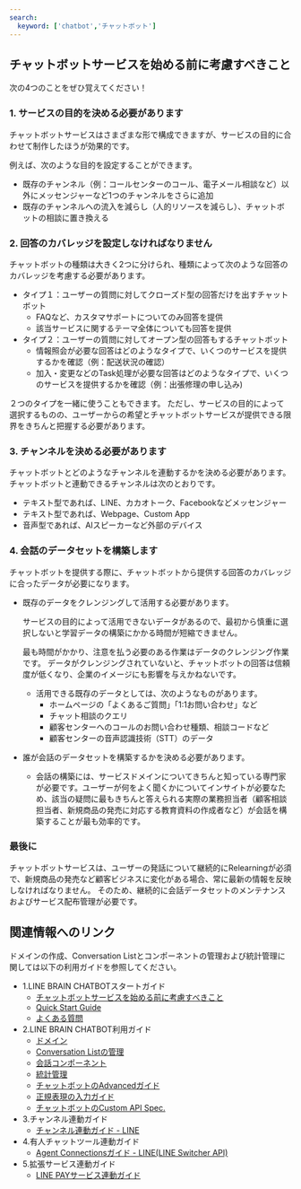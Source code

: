 ```yaml
---
search:
  keyword: ['chatbot','チャットボット']
---
```




## チャットボットサービスを始める前に考慮すべきこと

次の4つのことをぜひ覚えてください！

### 1. サービスの目的を決める必要があります

チャットボットサービスはさまざまな形で構成できますが、サービスの目的に合わせて制作したほうが効果的です。

例えば、次のような目的を設定することができます。

- 既存のチャンネル（例：コールセンターのコール、電子メール相談など）以外にメッセンジャーなど1つのチャンネルをさらに追加
- 既存のチャンネルへの流入を減らし（人的リソースを減らし）、チャットボットの相談に置き換える

### 2. 回答のカバレッジを設定しなければなりません

チャットボットの種類は大きく2つに分けられ、種類によって次のような回答のカバレッジを考慮する必要があります。

* タイプ１：ユーザーの質問に対してクローズド型の回答だけを出すチャットボット
  * FAQなど、カスタマサポートについてのみ回答を提供
  * 該当サービスに関するテーマ全体についても回答を提供
* タイプ２：ユーザーの質問に対してオープン型の回答もするチャットボット
  * 情報照会が必要な回答はどのようなタイプで、いくつのサービスを提供するかを確認（例：配送状況の確認）
  * 加入・変更などのTask処理が必要な回答はどのようなタイプで、いくつのサービスを提供するかを確認（例：出張修理の申し込み)

２つのタイプを一緒に使うこともできます。
ただし、サービスの目的によって選択するものの、ユーザーからの希望とチャットボットサービスが提供できる限界をきちんと把握する必要があります。

### 3. チャンネルを決める必要があります

チャットボットとどのようなチャンネルを連動するかを決める必要があります。チャットボットと連動できるチャンネルは次のとおりです。

* テキスト型であれば、LINE、カカオトーク、Facebookなどメッセンジャー
* テキスト型であれば、Webpage、Custom App
* 音声型であれば、AIスピーカーなど外部のデバイス

### 4. 会話のデータセットを構築します

チャットボットを提供する際に、チャットボットから提供する回答のカバレッジに合ったデータが必要になります。

* 既存のデータをクレンジングして活用する必要があります。

  サービスの目的によって活用できないデータがあるので、最初から慎重に選択しないと学習データの構築にかかる時間が短縮できません。

  最も時間がかかり、注意を払う必要のある作業はデータのクレンジング作業です。
  データがクレンジングされていないと、チャットボットの回答は信頼度が低くなり、企業のイメージにも影響を与えかねないです。

  - 活用できる既存のデータとしては、次のようなものがあります。
    - ホームページの「よくあるご質問」「1:1お問い合わせ」など
    - チャット相談のクエリ
    - 顧客センターへのコールのお問い合わせ種類、相談コードなど
    - 顧客センターの音声認識技術（STT）のデータ

* 誰が会話のデータセットを構築するかを決める必要があります。

  * 会話の構築には、サービスドメインについてきちんと知っている専門家が必要です。ユーザーが何をよく聞くかについてインサイトが必要なため、該当の疑問に最もきちんと答えられる実際の業務担当者（顧客相談担当者、新規商品の発売に対応する教育資料の作成者など）が会話を構築することが最も効率的です。

### 最後に

チャットボットサービスは、ユーザーの発話について継続的にRelearningが必須で、新規商品の発売など顧客ビジネスに変化がある場合、常に最新の情報を反映しなければなりません。
そのため、継続的に会話データセットのメンテナンスおよびサービス配布管理が必要です。

## 関連情報へのリンク

ドメインの作成、Conversation Listとコンポーネントの管理および統計管理に関しては以下の利用ガイドを参照してください。

- 1.LINE BRAIN CHATBOTスタートガイド
  - [チャットボットサービスを始める前に考慮すべきこと](./manual/chatbot-1-2_ja.md)
  - [Quick Start Guide](./manual/chatbot-1-1_ja.md)
  - [よくある質問](./manual/chatbot-1-3_ja.md)
- 2.LINE BRAIN CHATBOT利用ガイド
  - [ドメイン](./manual/chatbot-3-1_ja.md)
  - [Conversation Listの管理](./manual/chatbot-3-2_ja.md)
  - [会話コンポーネント](./manual/chatbot-3-3_ja.md)
  - [統計管理](./manual/chatbot-3-4_ja.md)
  - [チャットボットのAdvancedガイド](./manual/chatbot-3-5_ja.md)
  - [正規表現の入力ガイド](./manual/chatbot-3-8_ja.md)
  - [チャットボットのCustom API Spec.](./manual/chatbot-3-7_ja.md)
- 3.チャンネル連動ガイド
  - [チャンネル連動ガイド - LINE](./manual/chatbot-2-1_ja.md)
- 4.有人チャットツール連動ガイド
  - [Agent Connectionsガイド - LINE(LINE Switcher API)](./manual/chatbot-2-7_ja.md)
- 5.拡張サービス連動ガイド
  - [LINE PAYサービス連動ガイド](./manual/chatbot-2-8_ja.md)

